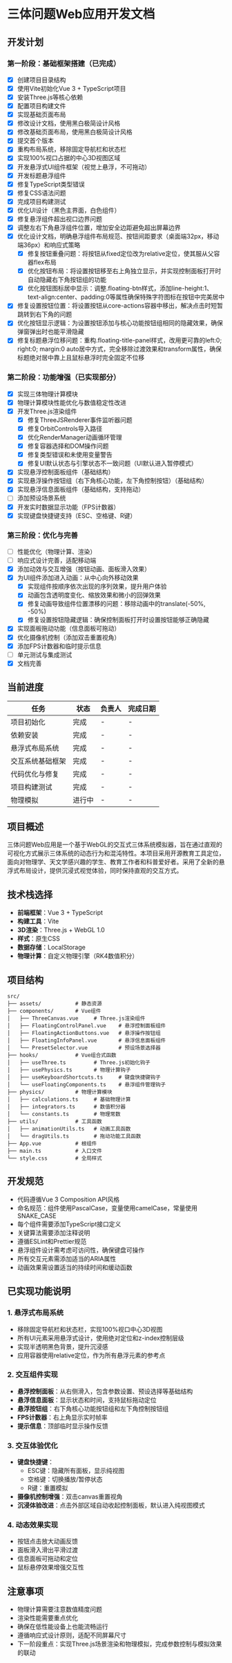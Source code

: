 # 三体问题Web应用开发文档

## 开发计划

### 第一阶段：基础框架搭建（已完成）
- [x] 创建项目目录结构
- [x] 使用Vite初始化Vue 3 + TypeScript项目
- [x] 安装Three.js等核心依赖
- [x] 配置项目构建文件
- [x] 实现基础页面布局
- [x] 修改设计文档，使用黑白极简设计风格
- [x] 修改基础页面布局，使用黑白极简设计风格
- [x] 提交首个版本
- [x] 重构布局系统，移除固定导航栏和状态栏
- [x] 实现100%视口占据的中心3D视图区域
- [x] 开发悬浮式UI组件框架（视觉上悬浮，不可拖动）
- [x] 开发标题悬浮组件
- [x] 修复TypeScript类型错误
- [x] 修复CSS语法问题
- [x] 完成项目构建测试
- [x] 优化UI设计（黑色主界面，白色组件）
- [x] 修复悬浮组件超出视口边界问题
- [x] 调整左右下角悬浮组件位置，增加安全边距避免超出屏幕边界
- [x] 优化设计文档，明确悬浮组件布局规范、按钮间距要求（桌面端32px，移动端36px）和响应式策略
  - [x] 修复按钮重叠问题：将按钮从fixed定位改为relative定位，使其服从父容器flex布局
  - [x] 优化按钮布局：将设置按钮移至右上角独立显示，并实现控制面板打开时自动隐藏右下角按钮组的功能
  - [x] 优化按钮图标居中显示：调整.floating-btn样式，添加line-height:1、text-align:center、padding:0等属性确保特殊字符图标在按钮中完美居中
- [x] 修复设置按钮位置：将设置按钮从core-actions容器中移出，解决点击时短暂跳转到右下角的问题
- [x] 优化按钮显示逻辑：为设置按钮添加与核心功能按钮组相同的隐藏效果，确保弹窗弹出时也能平滑隐藏
- [x] 修复标题悬浮位移问题：重构.floating-title-panel样式，改用更可靠的left:0; right:0; margin:0 auto居中方式，完全移除过渡效果和transform属性，确保标题绝对居中靠上且鼠标悬浮时完全固定不位移

### 第二阶段：功能增强（已实现部分）
- [x] 实现三体物理计算模块
- [x] 物理计算模块性能优化与数值稳定性改进
- [x] 开发Three.js渲染组件
  - [x] 修复ThreeJSRenderer事件监听器问题
  - [x] 修复OrbitControls导入路径
  - [x] 优化RenderManager动画循环管理
  - [x] 修复容器选择和DOM操作问题
  - [x] 修复类型错误和未使用变量警告
  - [x] 修复UI默认状态与引擎状态不一致问题（UI默认进入暂停模式）
- [x] 实现悬浮控制面板组件（基础结构）
- [x] 实现悬浮操作按钮组（右下角核心功能，左下角控制按钮）（基础结构）
- [x] 实现悬浮信息面板组件（基础结构，支持拖动）
- [ ] 添加预设场景系统
- [x] 开发实时数据显示功能（FPS计数器）
- [x] 实现键盘快捷键支持（ESC、空格键、R键）

### 第三阶段：优化与完善
- [ ] 性能优化（物理计算、渲染）
- [ ] 响应式设计完善，适配移动端
- [x] 添加动效与交互增强（按钮动画、面板滑入效果）
- [x] 为UI组件添加进入动画：从中心向外移动效果
  - [x] 实现组件按顺序依次出现的序列效果，提升用户体验
  - [x] 动画包含透明度变化、缩放效果和微小的回弹效果
  - [x] 修复动画导致组件位置漂移的问题：移除动画中的translate(-50%, -50%)
  - [x] 修复设置按钮隐藏逻辑：确保控制面板打开时设置按钮能够正确隐藏
- [x] 实现面板拖动功能（信息面板可拖动）
- [x] 优化摄像机控制（添加双击重置视角）
- [x] 添加FPS计数器和临时提示信息
- [ ] 单元测试与集成测试
- [x] 文档完善

## 当前进度
| 任务 | 状态 | 负责人 | 完成日期 |
|------|------|--------|----------|
| 项目初始化 | 完成 | - | - |
| 依赖安装 | 完成 | - | - |
| 悬浮式布局系统 | 完成 | - | - |
| 交互系统基础框架 | 完成 | - | - |
| 代码优化与修复 | 完成 | - | - |
| 项目构建测试 | 完成 | - | - |
| 物理模拟 | 进行中 | - | - |

## 项目概述
三体问题Web应用是一个基于WebGL的交互式三体系统模拟器，旨在通过直观的可视化方式展示三体系统的动态行为和混沌特性。本项目采用开源教育工具定位，面向对物理学、天文学感兴趣的学生、教育工作者和科普爱好者。采用了全新的悬浮式布局设计，提供沉浸式视觉体验，同时保持直观的交互方式。

## 技术栈选择
- **前端框架**：Vue 3 + TypeScript
- **构建工具**：Vite
- **3D渲染**：Three.js + WebGL 1.0
- **样式**：原生CSS
- **数据存储**：LocalStorage
- **物理计算**：自定义物理引擎（RK4数值积分）

## 项目结构
```
src/
├── assets/           # 静态资源
├── components/       # Vue组件
│   ├── ThreeCanvas.vue     # Three.js渲染组件
│   ├── FloatingControlPanel.vue    # 悬浮控制面板组件
│   ├── FloatingActionButtons.vue   # 悬浮操作按钮组
│   ├── FloatingInfoPanel.vue       # 悬浮信息面板组件
│   └── PresetSelector.vue          # 预设场景选择器
├── hooks/            # Vue组合式函数
│   ├── useThree.ts         # Three.js初始化钩子
│   ├── usePhysics.ts       # 物理计算钩子
│   ├── useKeyboardShortcuts.ts     # 键盘快捷键钩子
│   └── useFloatingComponents.ts    # 悬浮组件管理钩子
├── physics/          # 物理计算模块
│   ├── calculations.ts     # 基础物理计算
│   ├── integrators.ts      # 数值积分器
│   └── constants.ts        # 物理常数
├── utils/            # 工具函数
│   ├── animationUtils.ts   # 动画工具函数
│   └── dragUtils.ts        # 拖动功能工具函数
├── App.vue           # 根组件
├── main.ts           # 入口文件
└── style.css         # 全局样式
```

## 开发规范
- 代码遵循Vue 3 Composition API风格
- 命名规范：组件使用PascalCase，变量使用camelCase，常量使用SNAKE_CASE
- 每个组件需要添加TypeScript接口定义
- 关键算法需要添加注释说明
- 遵循ESLint和Prettier规范
- 悬浮组件设计需考虑可访问性，确保键盘可操作
- 所有交互元素需添加适当的ARIA属性
- 动画效果需设置适当的持续时间和缓动函数

## 已实现功能说明

### 1. 悬浮式布局系统
- 移除固定导航栏和状态栏，实现100%视口中心3D视图
- 所有UI元素采用悬浮式设计，使用绝对定位和z-index控制层级
- 实现半透明黑色背景，提升沉浸感
- 应用容器使用relative定位，作为所有悬浮元素的参考点

### 2. 交互组件实现
- **悬浮控制面板**：从右侧滑入，包含参数设置、预设选择等基础结构
- **悬浮信息面板**：显示状态和时间，支持鼠标拖动定位
- **悬浮按钮组**：右下角核心功能按钮组和左下角控制按钮组
- **FPS计数器**：右上角显示实时帧率
- **提示信息**：顶部临时显示操作反馈

### 3. 交互体验优化
- **键盘快捷键**：
  - ESC键：隐藏所有面板，显示纯视图
  - 空格键：切换播放/暂停状态
  - R键：重置模拟
- **摄像机控制增强**：双击canvas重置视角
- **沉浸体验改进**：点击外部区域自动收起控制面板，默认进入纯视图模式

### 4. 动态效果实现
- 按钮点击放大动画反馈
- 面板滑入滑出平滑过渡
- 信息面板可拖动和定位
- 鼠标悬停效果增强交互性

## 注意事项
- 物理计算需要注意数值精度问题
- 渲染性能需要重点优化
- 确保在低性能设备上也能流畅运行
- 遵循响应式设计原则，适配不同屏幕尺寸
- 下一阶段重点：实现Three.js场景渲染和物理模拟，完成参数控制与模拟效果的联动